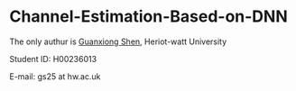 # Channel-Estimation-Based-on-DNN
The only authur is [Guanxiong Shen](https://github.com/617147567), Heriot-watt University

Student ID: H00236013

E-mail: gs25 at hw.ac.uk
